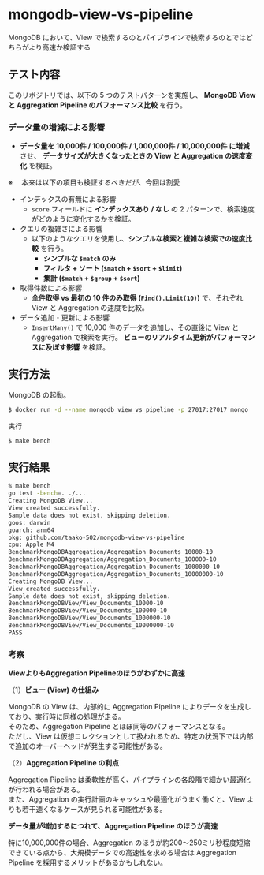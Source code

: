 # mongodb-view-vs-pipeline

MongoDB において、View で検索するのとパイプラインで検索するのとではどちらがより高速か検証する


## **テスト内容**
このリポジトリでは、以下の 5 つのテストパターンを実施し、
**MongoDB View と Aggregation Pipeline のパフォーマンス比較** を行う。

### **データ量の増減による影響**
- **データ量を 10,000件 / 100,000件 / 1,000,000件 / 10,000,000件 に増減** させ、
  **データサイズが大きくなったときの View と Aggregation の速度変化** を検証。

※
　本来は以下の項目も検証するべきだが、今回は割愛
- インデックスの有無による影響
  - `score` フィールドに **インデックスあり / なし** の 2 パターンで、検索速度がどのように変化するかを検証。
- クエリの複雑さによる影響
  - 以下のようなクエリを使用し、**シンプルな検索と複雑な検索での速度比較** を行う。
    - **シンプルな `$match` のみ**
    - **フィルタ + ソート (`$match` + `$sort` + `$limit`)**
    - **集計 (`$match` + `$group` + `$sort`)**
- 取得件数による影響
  - **全件取得 vs 最初の 10 件のみ取得 (`Find().Limit(10)`)** で、それぞれ View と Aggregation の速度を比較。
- データ追加・更新による影響
  - `InsertMany()` で 10,000 件のデータを追加し、その直後に View と Aggregation で検索を実行。
    **ビューのリアルタイム更新がパフォーマンスに及ぼす影響** を検証。

## 実行方法

MongoDB の起動。

```zsh
$ docker run -d --name mongodb_view_vs_pipeline -p 27017:27017 mongo
```

実行

```zsh
$ make bench
```

## 実行結果

```bash
% make bench
go test -bench=. ./...
Creating MongoDB View...
View created successfully.
Sample data does not exist, skipping deletion.
goos: darwin
goarch: arm64
pkg: github.com/taako-502/mongodb-view-vs-pipeline
cpu: Apple M4
BenchmarkMongoDBAggregation/Aggregation_Documents_10000-10                   364           3303544 ns/op
BenchmarkMongoDBAggregation/Aggregation_Documents_100000-10                   44          26777161 ns/op
BenchmarkMongoDBAggregation/Aggregation_Documents_1000000-10                   4         310653740 ns/op
BenchmarkMongoDBAggregation/Aggregation_Documents_10000000-10                  1        2752961292 ns/op
Creating MongoDB View...
View created successfully.
Sample data does not exist, skipping deletion.
BenchmarkMongoDBView/View_Documents_10000-10                                 212           5241549 ns/op
BenchmarkMongoDBView/View_Documents_100000-10                                 37          28632985 ns/op
BenchmarkMongoDBView/View_Documents_1000000-10                                 4         267294375 ns/op
BenchmarkMongoDBView/View_Documents_10000000-10                                1        2816548250 ns/op
PASS
```

### 考察
**ViewよりもAggregation Pipelineのほうがわずかに高速**

（1）**ビュー (View) の仕組み**

MongoDB の View は、内部的に Aggregation Pipeline によりデータを生成しており、実行時に同様の処理が走る。<br>
そのため、Aggregation Pipeline とほぼ同等のパフォーマンスとなる。<br>
ただし、View は仮想コレクションとして扱われるため、特定の状況下では内部で追加のオーバーヘッドが発生する可能性がある。

（2）**Aggregation Pipeline の利点**

Aggregation Pipeline は柔軟性が高く、パイプラインの各段階で細かい最適化が行われる場合がある。<br>
また、Aggregation の実行計画のキャッシュや最適化がうまく働くと、View よりも若干速くなるケースが見られる可能性がある。


**データ量が増加するにつれて、Aggregation Pipeline のほうが高速**

特に10,000,000件の場合、Aggregation のほうが約200〜250ミリ秒程度短縮できている点から、大規模データでの高速性を求める場合は Aggregation Pipeline を採用するメリットがあるかもしれない。
